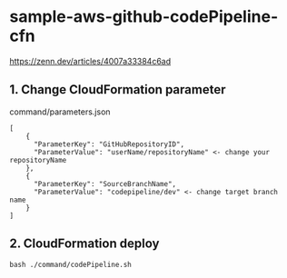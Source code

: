 # sample-aws-github-codePipeline-cfn
https://zenn.dev/articles/4007a33384c6ad

## 1. Change CloudFormation parameter

command/parameters.json
```
[
    {
      "ParameterKey": "GitHubRepositoryID",
      "ParameterValue": "userName/repositoryName" <- change your repositoryName
    },
    {
      "ParameterKey": "SourceBranchName",
      "ParameterValue": "codepipeline/dev" <- change target branch name
    }
]
```

## 2. CloudFormation deploy
```
bash ./command/codePipeline.sh
```
